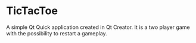 # TicTacToe

A simple Qt Quick application created in Qt Creator.
It is a two player game with the possibility to restart a gameplay.
